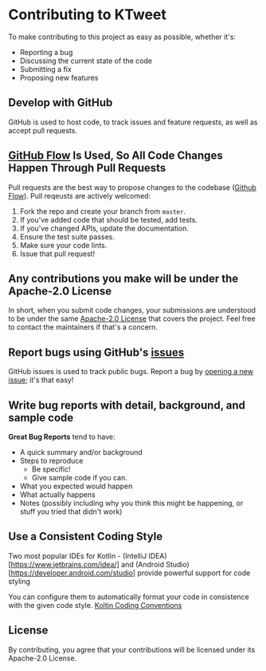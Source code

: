 # Contributing to KTweet
To make contributing to this project as easy as possible, whether it's:

- Reporting a bug
- Discussing the current state of the code
- Submitting a fix
- Proposing new features

## Develop with GitHub
GitHub is used to host code, to track issues and feature requests, as well as accept pull requests.

## [GitHub Flow](https://docs.github.com/en/get-started/quickstart/github-flow) Is Used, So All Code Changes Happen Through Pull Requests
Pull requests are the best way to propose changes to the codebase ([Github Flow](https://docs.github.com/en/get-started/quickstart/github-flow)). Pull reqeusts are actively welcomed:

1. Fork the repo and create your branch from `master`.
2. If you've added code that should be tested, add tests.
3. If you've changed APIs, update the documentation.
4. Ensure the test suite passes.
5. Make sure your code lints.
6. Issue that pull request!

## Any contributions you make will be under the Apache-2.0 License
In short, when you submit code changes, your submissions are understood to be under the same [Apache-2.0 License](https://github.com/ChromasIV/KTweet/blob/master/LICENSE.txt) that covers the project. Feel free to contact the maintainers if that's a concern.

## Report bugs using GitHub's [issues](https://github.com/ChromasIV/KTweet/issues)
GitHub issues is used to track public bugs. Report a bug by [opening a new issue](https://github.com/ChromasIV/KTweet/issues/new); it's that easy!

## Write bug reports with detail, background, and sample code
**Great Bug Reports** tend to have:

- A quick summary and/or background
- Steps to reproduce
  - Be specific!
  - Give sample code if you can.
- What you expected would happen
- What actually happens
- Notes (possibly including why you think this might be happening, or stuff you tried that didn't work)

## Use a Consistent Coding Style
Two most popular IDEs for Kotlin - (IntelliJ IDEA)[https://www.jetbrains.com/idea/] and (Android Studio)[https://developer.android.com/studio] provide powerful support for code styling

You can configure them to automatically format your code in consistence with the given code style.
[Koltin Coding Conventions](https://kotlinlang.org/docs/coding-conventions.html)

## License
By contributing, you agree that your contributions will be licensed under its Apache-2.0 License.
